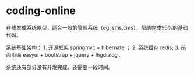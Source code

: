 # coding-online 
  在线生成系统原型，适合一般的管理系统（eg. sms,cms），帮助完成95%的基础代码。
  
  系统基础架构： 1. 开源框架 springmvc + hibernate ；
                 2. 系统缓存 redis; 
                 3. 前面页面 easyui + bootstrap + jquery + lhgdialog .
  
  

  
  系统还有部分没有开发完成，还需要一段时间。
